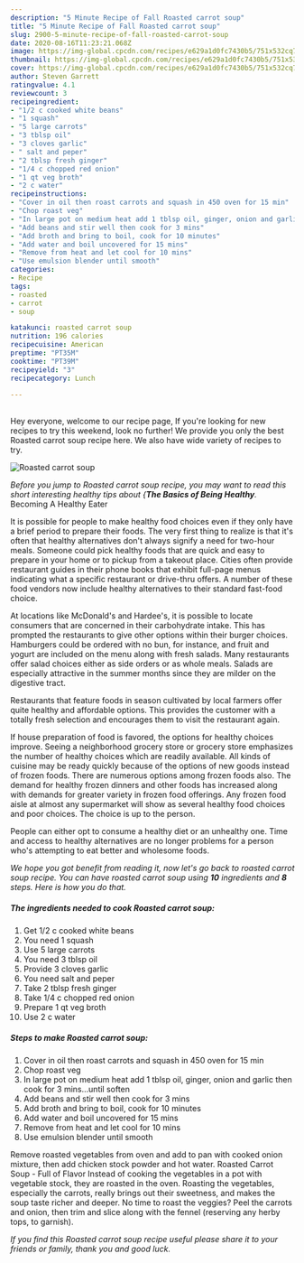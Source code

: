 ```yaml
---
description: "5 Minute Recipe of Fall Roasted carrot soup"
title: "5 Minute Recipe of Fall Roasted carrot soup"
slug: 2900-5-minute-recipe-of-fall-roasted-carrot-soup
date: 2020-08-16T11:23:21.068Z
image: https://img-global.cpcdn.com/recipes/e629a1d0fc7430b5/751x532cq70/roasted-carrot-soup-recipe-main-photo.jpg
thumbnail: https://img-global.cpcdn.com/recipes/e629a1d0fc7430b5/751x532cq70/roasted-carrot-soup-recipe-main-photo.jpg
cover: https://img-global.cpcdn.com/recipes/e629a1d0fc7430b5/751x532cq70/roasted-carrot-soup-recipe-main-photo.jpg
author: Steven Garrett
ratingvalue: 4.1
reviewcount: 3
recipeingredient:
- "1/2 c cooked white beans"
- "1 squash"
- "5 large carrots"
- "3 tblsp oil"
- "3 cloves garlic"
- " salt and peper"
- "2 tblsp fresh ginger"
- "1/4 c chopped red onion"
- "1 qt veg broth"
- "2 c water"
recipeinstructions:
- "Cover in oil then roast carrots and squash in 450 oven for 15 min"
- "Chop roast veg"
- "In large pot on medium heat add 1 tblsp oil, ginger, onion and garlic then cook for 3 mins...until soften"
- "Add beans and stir well then cook for 3 mins"
- "Add broth and bring to boil, cook for 10 minutes"
- "Add water and boil uncovered for 15 mins"
- "Remove from heat and let cool for 10 mins"
- "Use emulsion blender until smooth"
categories:
- Recipe
tags:
- roasted
- carrot
- soup

katakunci: roasted carrot soup 
nutrition: 196 calories
recipecuisine: American
preptime: "PT35M"
cooktime: "PT39M"
recipeyield: "3"
recipecategory: Lunch

---
```

<br>
Hey everyone, welcome to our recipe page, If you're looking for new recipes to try this weekend, look no further! We provide you only the best Roasted carrot soup recipe here. We also have wide variety of recipes to try.
<br>


![Roasted carrot soup](https://img-global.cpcdn.com/recipes/e629a1d0fc7430b5/751x532cq70/roasted-carrot-soup-recipe-main-photo.jpg)

<i>Before you jump to Roasted carrot soup recipe, you may want to read this short interesting healthy tips about {<strong>The Basics of Being Healthy</strong>.</i>
Becoming A Healthy Eater

It is possible for people to make healthy food choices even if they only have a brief period to prepare their foods. The very first thing to realize is that it's often that healthy alternatives don't always signify a need for two-hour meals. Someone could pick healthy foods that are quick and easy to prepare in your home or to pickup from a takeout place. Cities often provide restaurant guides in their phone books that exhibit full-page menus indicating what a specific restaurant or drive-thru offers. A number of these food vendors now include healthy alternatives to their standard fast-food choice.

At locations like McDonald's and Hardee's, it is possible to locate consumers that are concerned in their carbohydrate intake.  This has prompted the restaurants to give other options within their burger choices. Hamburgers could be ordered with no bun, for instance, and fruit and yogurt are included on the menu along with fresh salads. Many restaurants offer salad choices either as side orders or as whole meals.  Salads are especially attractive in the summer months since they are milder on the digestive tract.

Restaurants that feature foods in season cultivated by local farmers offer quite healthy and affordable options.  This provides the customer with a totally fresh selection and encourages them to visit the restaurant again.

If house preparation of food is favored, the options for healthy choices improve. Seeing a neighborhood grocery store or grocery store emphasizes the number of healthy choices which are readily available.  All kinds of cuisine may be ready quickly because of the options of new goods instead of frozen foods. There are numerous options among frozen foods also. The demand for healthy frozen dinners and other foods has increased along with demands for greater variety in frozen food offerings. Any frozen food aisle at almost any supermarket will show as several healthy food choices and poor choices. The choice is up to the person.

People can either opt to consume a healthy diet or an unhealthy one. Time and access to healthy alternatives are no longer problems for a person who's attempting to eat better and wholesome foods.


<i>We hope you got benefit from reading it, now let's go back to roasted carrot soup recipe. You can have roasted carrot soup using <strong>10</strong> ingredients and <strong>8</strong> steps. Here is how you do that.
</i>

##### The ingredients needed to cook Roasted carrot soup:

1. Get 1/2 c cooked white beans
1. You need 1 squash
1. Use 5 large carrots
1. You need 3 tblsp oil
1. Provide 3 cloves garlic
1. You need  salt and peper
1. Take 2 tblsp fresh ginger
1. Take 1/4 c chopped red onion
1. Prepare 1 qt veg broth
1. Use 2 c water


##### Steps to make Roasted carrot soup:

1. Cover in oil then roast carrots and squash in 450 oven for 15 min
1. Chop roast veg
1. In large pot on medium heat add 1 tblsp oil, ginger, onion and garlic then cook for 3 mins...until soften
1. Add beans and stir well then cook for 3 mins
1. Add broth and bring to boil, cook for 10 minutes
1. Add water and boil uncovered for 15 mins
1. Remove from heat and let cool for 10 mins
1. Use emulsion blender until smooth


Remove roasted vegetables from oven and add to pan with cooked onion mixture, then add chicken stock powder and hot water. Roasted Carrot Soup - Full of Flavor Instead of cooking the vegetables in a pot with vegetable stock, they are roasted in the oven. Roasting the vegetables, especially the carrots, really brings out their sweetness, and makes the soup taste richer and deeper. No time to roast the veggies? Peel the carrots and onion, then trim and slice along with the fennel (reserving any herby tops, to garnish). 

<i>If you find this Roasted carrot soup recipe useful please share it to your friends or family, thank you and good luck.</i>
